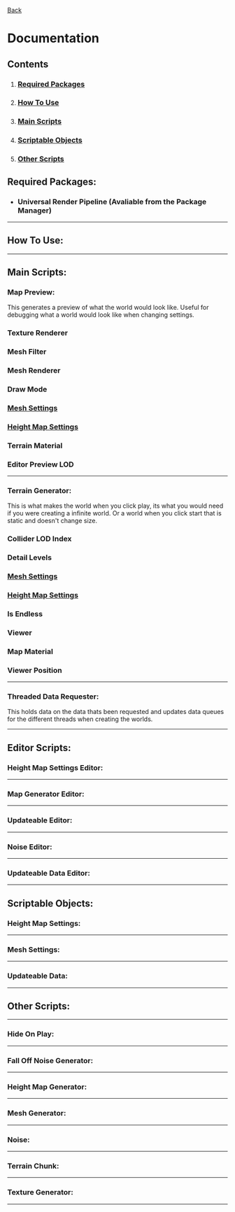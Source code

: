[Back](../../../../README.md)
# **Documentation**
## **Contents**
1) ### [Required Packages](#required-packages)
2) ### [How To Use](#how-to-use)
3) ### [Main Scripts](#main-scripts)
4) ### [Scriptable Objects](#scriptable-objects)
5) ### [Other Scripts](#other-scripts)
## **Required Packages**:

- ### Universal Render Pipeline (**Avaliable from the Package Manager**)
___
## **How To Use**:
___
## **Main Scripts**:
### **Map Preview**:
This generates a preview of what the world would look like. Useful for debugging what a world would look like when changing settings.
### Texture Renderer
### Mesh Filter
### Mesh Renderer
### Draw Mode
### [Mesh Settings](#mesh-settings)
### [Height Map Settings](#height-map-settings)
### Terrain Material
### Editor Preview LOD
___
### **Terrain Generator**:
This is what makes the world when you click play, its what you would need if you were creating a infinite world. Or a world when you click start that is static and doesn't change size.
### Collider LOD Index
### Detail Levels
### [Mesh Settings](#mesh-settings)
### [Height Map Settings](#height-map-settings)
### Is Endless
### Viewer
### Map Material
### Viewer Position
___
### **Threaded Data Requester**:
This holds data on the data thats been requested and updates data queues for the different threads when creating the worlds.
___
## **Editor Scripts**:
### **Height Map Settings Editor**:
___
### **Map Generator Editor**:
___
### **Updateable Editor**:
___
### **Noise Editor**:
___
### **Updateable Data Editor**:
___
## **Scriptable Objects**:
### **Height Map Settings**:
___
### **Mesh Settings**:
___
### **Updateable Data**:
___
## **Other Scripts**:
___
### **Hide On Play**:
___
### **Fall Off Noise Generator**:
___
### **Height Map Generator**:
___
### **Mesh Generator**:
___
### **Noise**:
___
### **Terrain Chunk**:
___
### **Texture Generator**:
___
